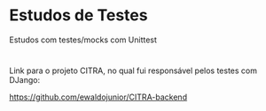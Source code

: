 # Estudos de Testes

Estudos com testes/mocks com Unittest


#

Link para o projeto CITRA, no qual fui responsável pelos testes com DJango:

https://github.com/ewaldojunior/CITRA-backend
